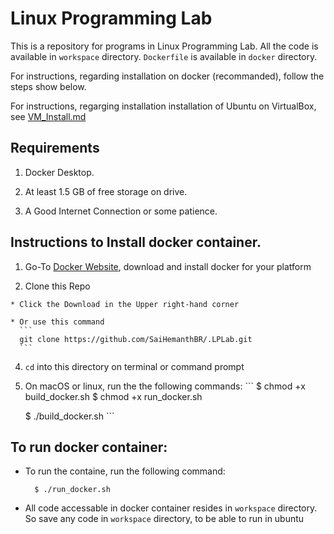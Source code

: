 # Linux Programming Lab

This is a repository for programs in Linux Programming Lab. All the code is available in `workspace` directory. `Dockerfile` is available
in `docker` directory.

For instructions, regarding installation on docker (recommanded), follow the steps show below.

For instructions, regarging installation installation of Ubuntu on VirtualBox, see [VM_Install.md](https://github.com/SaiHemanthBR/.LPLab/blob/master/VM_Install.md)

## Requirements

  1. Docker Desktop.
  
  2. At least 1.5 GB of free storage on drive.
  
  3. A Good Internet Connection or some patience.

## Instructions to Install docker container.
  
  1. Go-To [Docker Website](https://www.docker.com/products/docker-desktop), download and install docker for your platform

  2. Clone this Repo
     
    * Click the Download in the Upper right-hand corner

    * Or use this command
      ```
      git clone https://github.com/SaiHemanthBR/.LPLab.git
      ```
  
  4. `cd` into this directory on terminal or command prompt
  
  3. On macOS or linux, run the the following commands:
    ```
      $ chmod +x build_docker.sh
      $ chmod +x run_docker.sh
      
      $ ./build_docker.sh
    ```

## To run docker container:

  * To run the containe, run the following command:
    ```
      $ ./run_docker.sh
    ```
  
  * All code accessable in docker container resides in `workspace` directory. So save any code in `workspace` directory, to be able to run 
  in ubuntu
